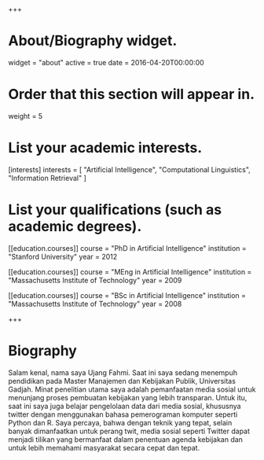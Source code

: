 +++
# About/Biography widget.
widget = "about"
active = true
date = 2016-04-20T00:00:00

# Order that this section will appear in.
weight = 5

# List your academic interests.
[interests]
  interests = [
    "Artificial Intelligence",
    "Computational Linguistics",
    "Information Retrieval"
  ]

# List your qualifications (such as academic degrees).
[[education.courses]]
  course = "PhD in Artificial Intelligence"
  institution = "Stanford University"
  year = 2012

[[education.courses]]
  course = "MEng in Artificial Intelligence"
  institution = "Massachusetts Institute of Technology"
  year = 2009

[[education.courses]]
  course = "BSc in Artificial Intelligence"
  institution = "Massachusetts Institute of Technology"
  year = 2008
 
+++

# Biography

Salam kenal, nama saya Ujang Fahmi. Saat ini saya sedang menempuh pendidikan pada Master Manajemen dan Kebijakan Publik, Universitas Gadjah. Minat penelitian utama saya adalah pemanfaatan media sosial untuk menunjang proses pembuatan kebijakan yang lebih transparan. Untuk itu, saat ini saya juga belajar pengelolaan data dari media sosial, khususnya twitter dengan menggunakan bahasa pemerograman komputer seperti Python dan R. Saya percaya, bahwa dengan teknik yang tepat, selain banyak dimanfaatkan untuk perang twit, media sosial seperti Twitter dapat menjadi tilikan yang bermanfaat dalam penentuan agenda kebijakan dan untuk lebih memahami masyarakat secara cepat dan tepat.
